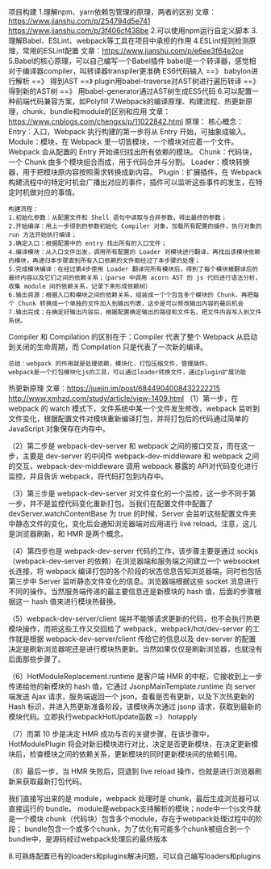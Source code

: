 项目构建
1.理解npm、yarn依赖包管理的原理，两者的区别
  文章：https://www.jianshu.com/p/254794d5e741
  https://www.jianshu.com/p/3f406cf438be
2.可以使用npm运行自定义脚本
3.理解Babel、ESLint、webpack等工具在项目中承担的作用
4.ESLint规则检测原理，常用的ESLint配置
  文章：https://www.jianshu.com/p/e6ee3f64e2ce
5.Babel的核心原理，可以自己编写一个Babel插件
    babel是一个转译器，感觉相对于编译器compiler，叫转译器transpiler更准确
    ES6代码输入 ==》 babylon进行解析 ==》 得到AST
    ==》 plugin用babel-traverse对AST树进行遍历转译 ==》 得到新的AST树
    ==》 用babel-generator通过AST树生成ES5代码
6.可以配置一种前端代码兼容方案，如Polyfill
7.Webpack的编译原理、构建流程、热更新原理，chunk、bundle和module的区别和应用
  文章：https://www.cnblogs.com/chengxs/p/11022842.html
  原理：
    核心概念：
    Entry：入口，Webpack 执行构建的第一步将从 Entry 开始，可抽象成输入。
    Module：模块，在 Webpack 里一切皆模块，一个模块对应着一个文件。Webpack 会从配置的 Entry 开始递归找出所有依赖的模块。
    Chunk：代码块，一个 Chunk 由多个模块组合而成，用于代码合并与分割。
    Loader：模块转换器，用于把模块原内容按照需求转换成新内容。
    Plugin：扩展插件，在 Webpack 构建流程中的特定时机会广播出对应的事件，插件可以监听这些事件的发生，在特定时机做对应的事情。

    构建流程：
    1.初始化参数：从配置文件和 Shell 语句中读取与合并参数，得出最终的参数；
    2.开始编译：用上一步得到的参数初始化 Compiler 对象，加载所有配置的插件，执行对象的 run 方法开始执行编译；
    3.确定入口：根据配置中的 entry 找出所有的入口文件；
    4.编译模块：从入口文件出发，调用所有配置的 Loader 对模块进行翻译，再找出该模块依赖的模块，再递归本步骤直到所有入口依赖的文件都经过了本步骤的处理；
    5.完成模块编译：在经过第4步使用 Loader 翻译完所有模块后，得到了每个模块被翻译后的最终内容以及它们之间的依赖关系；（parse 中调用 acorn AST 的 js 代码进行语法分析，收集 module 间的依赖关系，记录下来形成依赖树）
    6.输出资源：根据入口和模块之间的依赖关系，组装成一个个包含多个模块的 Chunk，再把每个 Chunk 转换成一个单独的文件加入到输出列表，这步是可以修改输出内容的最后机会
    7.输出完成：在确定好输出内容后，根据配置确定输出的路径和文件名，把文件内容写入到文件系统。
  
  Compiler 和 Compilation 的区别在于：Compiler 代表了整个 Webpack 从启动到关闭的生命周期，而 Compilation 只是代表了一次新的编译。


    总结：webpack 的作用就是处理依赖，模块化，打包压缩文件，管理插件。
    webpack是一个打包模块化js的工具，可以通过loader转换文件，通过plugin扩展功能

  
  热更新原理
    文章：https://juejin.im/post/6844904008432222215
    http://www.xmhzd.com/study/article/view-1409.html
  （1）第一步，在 webpack 的 watch 模式下，文件系统中某一个文件发生修改，webpack 监听到文件变化，根据配置文件对模块重新编译打包，并将打包后的代码通过简单的 JavaScript 对象保存在内存中。

  （2）第二步是 webpack-dev-server 和 webpack 之间的接口交互，而在这一步，主要是 dev-server 的中间件 webpack-dev-middleware 和 webpack 之间的交互，webpack-dev-middleware 调用 webpack 暴露的 API对代码变化进行监控，并且告诉 webpack，将代码打包到内存中。

  （3）第三步是 webpack-dev-server 对文件变化的一个监控，这一步不同于第一步，并不是监控代码变化重新打包。当我们在配置文件中配置了devServer.watchContentBase 为 true 的时候，Server 会监听这些配置文件夹中静态文件的变化，变化后会通知浏览器端对应用进行 live reload。注意，这儿是浏览器刷新，和 HMR 是两个概念。

  （4）第四步也是 webpack-dev-server 代码的工作，该步骤主要是通过 sockjs（webpack-dev-server 的依赖）在浏览器端和服务端之间建立一个 websocket 长连接，将 webpack 编译打包的各个阶段的状态信息告知浏览器端，同时也包括第三步中 Server 监听静态文件变化的信息。浏览器端根据这些 socket 消息进行不同的操作。当然服务端传递的最主要信息还是新模块的 hash 值，后面的步骤根据这一 hash 值来进行模块热替换。

  （5）webpack-dev-server/client 端并不能够请求更新的代码，也不会执行热更模块操作，而把这些工作又交回给了 webpack，webpack/hot/dev-server 的工作就是根据 webpack-dev-server/client 传给它的信息以及 dev-server 的配置决定是刷新浏览器呢还是进行模块热更新。当然如果仅仅是刷新浏览器，也就没有后面那些步骤了。

  （6）HotModuleReplacement.runtime 是客户端 HMR 的中枢，它接收到上一步传递给他的新模块的 hash 值，它通过 JsonpMainTemplate.runtime 向 server 端发送 Ajax 请求，服务端返回一个 json，查看是否有更新，以及下次热更新的Hash 标识，并进入热更新准备阶段，该模块再次通过 jsonp 请求，获取到最新的模块代码。立即执行webpackHotUpdate函数 =》 hotapply

  （7）而第 10 步是决定 HMR 成功与否的关键步骤，在该步骤中，HotModulePlugin 将会对新旧模块进行对比，决定是否更新模块，在决定更新模块后，检查模块之间的依赖关系，更新模块的同时更新模块间的依赖引用。

  （8）最后一步，当 HMR 失败后，回退到 live reload 操作，也就是进行浏览器刷新来获取最新打包代码。


  我们直接写出来的是 module，webpack 处理时是 chunk，最后生成浏览器可以直接运行的 bundle。
  module是webpack支持解析的模块；node中一个js文件就是一个模块
  chunk（代码块）包含多个module，存在于webpack处理过程中的阶段；
  bundle包含一个或多个chunk，为了优化有可能多个chunk被组合到一个bundle中，是源码经过webpack处理后的最终版本

8.可熟练配置已有的loaders和plugins解决问题，可以自己编写loaders和plugins